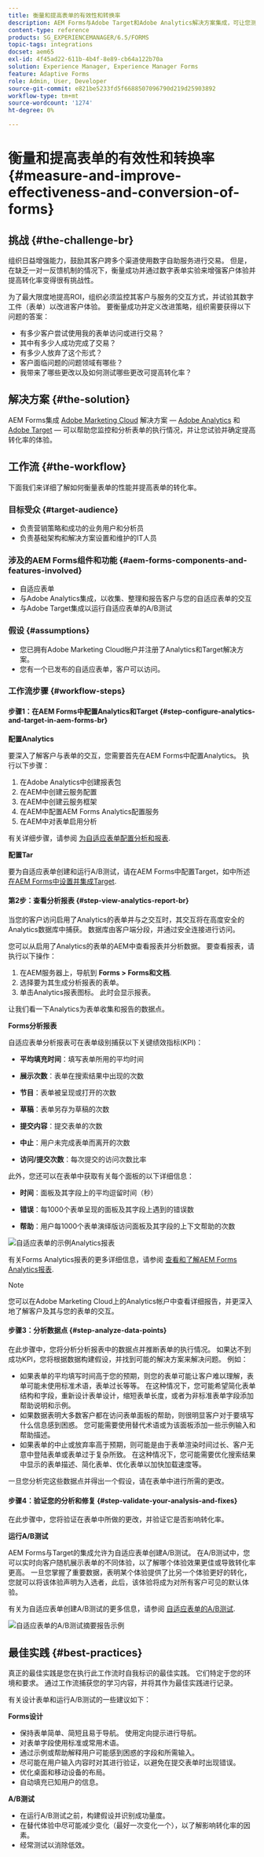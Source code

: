 ```yaml
---
title: 衡量和提高表单的有效性和转换率
description: AEM Forms与Adobe Target和Adobe Analytics解决方案集成，可让您测量并提高表单的性能和转化率。
content-type: reference
products: SG_EXPERIENCEMANAGER/6.5/FORMS
topic-tags: integrations
docset: aem65
exl-id: 4f45ad22-611b-4b4f-8e89-cb64a122b70a
solution: Experience Manager, Experience Manager Forms
feature: Adaptive Forms
role: Admin, User, Developer
source-git-commit: e821be5233fd5f6688507096790d219d25903892
workflow-type: tm+mt
source-wordcount: '1274'
ht-degree: 0%

---
```


# 衡量和提高表单的有效性和转换率{#measure-and-improve-effectiveness-and-conversion-of-forms}

## 挑战 {#the-challenge-br}

组织日益增强能力，鼓励其客户跨多个渠道使用数字自助服务进行交易。 但是，在缺乏一对一反馈机制的情况下，衡量成功并通过数字表单实验来增强客户体验并提高转化率变得很有挑战性。

为了最大限度地提高ROI，组织必须监控其客户与服务的交互方式，并试验其数字工件（表单）以改进客户体验。 要衡量成功并定义改进策略，组织需要获得以下问题的答案：

* 有多少客户尝试使用我的表单访问或进行交易？
* 其中有多少人成功完成了交易？
* 有多少人放弃了这个形式？
* 客户面临问题的问题领域有哪些？
* 我带来了哪些更改以及如何测试哪些更改可提高转化率？

## 解决方案 {#the-solution}

AEM Forms集成 [Adobe Marketing Cloud](https://www.adobe.com/marketing-cloud.html) 解决方案 —  [Adobe Analytics](https://www.adobe.com/marketing-cloud/web-analytics.html) 和 [Adobe Target](https://www.adobe.com/marketing-cloud/testing-targeting.html)  — 可以帮助您监控和分析表单的执行情况，并让您试验并确定提高转化率的体验。

## 工作流 {#the-workflow}

下面我们来详细了解如何衡量表单的性能并提高表单的转化率。

### 目标受众 {#target-audience}

* 负责营销策略和成功的业务用户和分析员
* 负责基础架构和解决方案设置和维护的IT人员

### 涉及的AEM Forms组件和功能 {#aem-forms-components-and-features-involved}

* 自适应表单
* 与Adobe Analytics集成，以收集、整理和报告客户与您的自适应表单的交互
* 与Adobe Target集成以运行自适应表单的A/B测试

### 假设 {#assumptions}

* 您已拥有Adobe Marketing Cloud帐户并注册了Analytics和Target解决方案。
* 您有一个已发布的自适应表单，客户可以访问。

### 工作流步骤 {#workflow-steps}

#### 步骤1：在AEM Forms中配置Analytics和Target  {#step-configure-analytics-and-target-in-aem-forms-br}

**配置Analytics**

要深入了解客户与表单的交互，您需要首先在AEM Forms中配置Analytics。 执行以下步骤：

1. 在Adobe Analytics中创建报表包
1. 在AEM中创建云服务配置
1. 在AEM中创建云服务框架
1. 在AEM中配置AEM Forms Analytics配置服务
1. 在AEM中对表单启用分析

有关详细步骤，请参阅 [为自适应表单配置分析和报表](../../forms/using/configure-analytics-forms-documents.md).

**配置Tar**

要为自适应表单创建和运行A/B测试，请在AEM Forms中配置Target，如中所述 [在AEM Forms中设置并集成Target](../../forms/using/ab-testing-adaptive-forms.md#p-set-up-and-integrate-target-in-aem-forms-p).

#### 第2步：查看分析报表 {#step-view-analytics-report-br}

当您的客户访问启用了Analytics的表单并与之交互时，其交互将在高度安全的Analytics数据库中捕获。 数据库由客户端分段，并通过安全连接进行访问。

您可以从启用了Analytics的表单的AEM中查看报表并分析数据。 要查看报表，请执行以下操作：

1. 在AEM服务器上，导航到 **Forms > Forms和文档**.
1. 选择要为其生成分析报表的表单。
1. 单击Analytics报表图标。 此时会显示报表。

让我们看一下Analytics为表单收集和报告的数据点。

**Forms分析报表**

自适应表单分析报表可在表单级别捕获以下关键绩效指标(KPI)：

* **平均填充时间**：填写表单所用的平均时间
* **展示次数**：表单在搜索结果中出现的次数

* **节目**：表单被呈现或打开的次数
* **草稿**：表单另存为草稿的次数

* **提交内容**：提交表单的次数
* **中止**：用户未完成表单而离开的次数
* **访问/提交次数**：每次提交的访问次数比率

此外，您还可以在表单中获取有关每个面板的以下详细信息：

* **时间**：面板及其字段上的平均逗留时间（秒）

* **错误**：每1000个表单呈现的面板及其字段上遇到的错误数

* **帮助**：用户每1000个表单演绎版访问面板及其字段的上下文帮助的次数

![自适应表单的示例Analytics报表](assets/summary-report.png)

有关Forms Analytics报表的更多详细信息，请参阅 [查看和了解AEM Forms Analytics报表](../../forms/using/view-understand-aem-forms-analytics-reports.md).

>[!NOTE]
>
>您可以在Adobe Marketing Cloud上的Analytics帐户中查看详细报告，并更深入地了解客户及其与您的表单的交互。

#### 步骤3：分析数据点 {#step-analyze-data-points}

在此步骤中，您将分析分析报表中的数据点并推断表单的执行情况。 如果达不到成功KPI，您将根据数据构建假设，并找到可能的解决方案来解决问题。 例如：

* 如果表单的平均填写时间高于您的预期，则您的表单可能让客户难以理解，表单可能未使用标准术语，表单过长等等。 在这种情况下，您可能希望简化表单结构和字段，重新设计表单设计，缩短表单长度，或者为非标准表单字段添加帮助说明和示例。
* 如果数据表明大多数客户都在访问表单面板的帮助，则很明显客户对于要填写什么信息感到困惑。 您可能需要使用替代术语或为该面板添加一些示例输入和帮助描述。
* 如果表单的中止或放弃率高于预期，则可能是由于表单渲染时间过长、客户无意中登陆表单或表单过于复杂所致。 在这种情况下，您可能需要优化搜索结果中显示的表单描述、简化表单、优化表单以加快加载速度等。

一旦您分析完这些数据点并得出一个假设，请在表单中进行所需的更改。

#### 步骤4：验证您的分析和修复 {#step-validate-your-analysis-and-fixes}

在此步骤中，您将验证在表单中所做的更改，并验证它是否影响转化率。

**运行A/B测试**

AEM Forms与Target的集成允许为自适应表单创建A/B测试。 在A/B测试中，您可以实时向客户随机展示表单的不同体验，以了解哪个体验效果更佳或导致转化率更高。 一旦您掌握了重要数据，表明某个体验提供了比另一个体验更好的转化，您就可以将该体验声明为入选者，此后，该体验将成为对所有客户可见的默认体验。

有关为自适应表单创建A/B测试的更多信息，请参阅 [自适应表单的A/B测试](../../forms/using/ab-testing-adaptive-forms.md).

![自适应表单的A/B测试摘要报告示例](assets/ab-test-report-4.png)

## 最佳实践 {#best-practices}

真正的最佳实践是您在执行此工作流时自我标识的最佳实践。 它们特定于您的环境和要求。 通过工作流捕获您的学习内容，并将其作为最佳实践进行记录。

有关设计表单和运行A/B测试的一些建议如下：

**Forms设计**

* 保持表单简单、简短且易于导航。 使用定向提示进行导航。
* 对表单字段使用标准或常用术语。
* 通过示例或帮助解释用户可能感到困惑的字段和所需输入。
* 尽可能在用户输入内容时对其进行验证，以避免在提交表单时出现错误。
* 优化桌面和移动设备的布局。
* 自动填充已知用户的信息。

**A/B测试**

* 在运行A/B测试之前，构建假设并识别成功量度。
* 在替代体验中尽可能减少变化（最好一次变化一个），以了解影响转化率的因素。
* 经常测试以消除低效。
